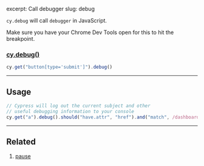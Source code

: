 excerpt: Call debugger
slug: debug

`cy.debug` will call `debugger` in JavaScript.

Make sure you have your Chrome Dev Tools open for this to hit the breakpoint.

### [cy.debug()](#usage)

```javascript
cy.get("button[type='submit']").debug()
```
***

## Usage

```javascript
// Cypress will log out the current subject and other
// useful debugging information to your console
cy.get("a").debug().should("have.attr", "href").and("match", /dashboard/)
```

***

## Related
1. [pause](http://on.cypress.io/api/pause)